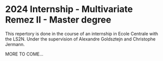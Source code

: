 # 2024 Internship - Multivariate Remez II - Master degree

This repertory is done in the course of an internship in Ecole Centrale with the LS2N. Under the supervision of Alexandre Goldsztejn and Christophe Jermann.

MORE TO COME...
